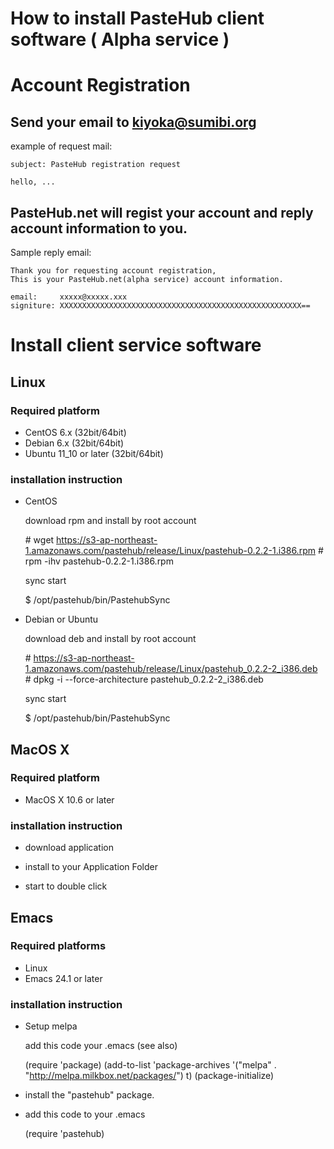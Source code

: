 How to install PasteHub client software ( Alpha service )
=======================

# Account Registration

## Send your email to kiyoka@sumibi.org

  example of request mail:

    subject: PasteHub registration request

    hello, ...


## PasteHub.net will regist your account and reply account information to you.

   Sample reply email:

    Thank you for requesting account registration,
    This is your PasteHub.net(alpha service) account information.

    email:     xxxxx@xxxxx.xxx
    signiture: XXXXXXXXXXXXXXXXXXXXXXXXXXXXXXXXXXXXXXXXXXXXXXXXXXXXXX==


# Install client service software

## Linux

### Required platform

- CentOS 6.x   (32bit/64bit)
- Debian 6.x   (32bit/64bit)
- Ubuntu 11_10 or later (32bit/64bit)

### installation instruction

- CentOS

   download rpm and install by root account

	\# wget https://s3-ap-northeast-1.amazonaws.com/pastehub/release/Linux/pastehub-0.2.2-1.i386.rpm
	\# rpm -ihv pastehub-0.2.2-1.i386.rpm

   sync start
   
	$ /opt/pastehub/bin/PastehubSync


- Debian or Ubuntu

   download deb and install by root account

	\# https://s3-ap-northeast-1.amazonaws.com/pastehub/release/Linux/pastehub_0.2.2-2_i386.deb
	\# dpkg -i --force-architecture pastehub_0.2.2-2_i386.deb

   sync start
   
	$ /opt/pastehub/bin/PastehubSync


## MacOS X

### Required platform

- MacOS X 10.6 or later

### installation instruction

- download application

- install to your Application Folder

- start to double click


## Emacs

### Required platforms

- Linux
- Emacs 24.1 or later

### installation instruction

- Setup melpa

  add this code your .emacs (see also)


	(require 'package)
	(add-to-list 'package-archives
	            '("melpa" . "http://melpa.milkbox.net/packages/") t)
	(package-initialize)


- install the "pastehub" package.

- add this code to your .emacs

	(require 'pastehub)
